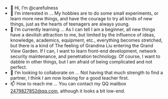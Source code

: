 - 👋 Hi, I’m @carefulness
- 👀 I’m interested in ...
My hobbies are to do some small experiments, or learn more new things, and have the courage to try all kinds of new things, just as the hearts of teenagers are always young.
- 🌱 I’m currently learning ...
As I can tell I am a beginner, all new things have a devilish attraction to me, but limited by the influence of ideas, knowledge, academics, equipment, etc., everything becomes stretched, but there is a kind of The feeling of Grandma Liu entering the Grand View Garden.
If I can, I want to learn front-end development, network security maintenance, and penetration technology. Of course, I want to dabble in other things, but I am afraid of being complicated and not perfect.
- 💞️ I’m looking to collaborate on ...
Not having that much strength to find a partner, I think I am now looking for a good teacher first.
- 📫 How to reach me ...
You can contact my QQ mailbox 2479827852@qq.com, although it looks a bit low-end.

<!---
carefulness/carefulness is a ✨ special ✨ repository because its `README.md` (this file) appears on your GitHub profile.
You can click the Preview link to take a look at your changes.
--->
